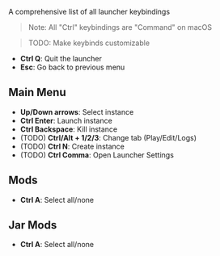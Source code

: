 A comprehensive list of all launcher keybindings

> Note: All "Ctrl" keybindings are "Command" on macOS

> TODO: Make keybinds customizable

- **Ctrl Q**: Quit the launcher
- **Esc**: Go back to previous menu

## Main Menu
- **Up/Down arrows**: Select instance
- **Ctrl Enter**: Launch instance
- **Ctrl Backspace**: Kill instance
- (TODO) **Ctrl/Alt + 1/2/3**: Change tab (Play/Edit/Logs)
- (TODO) **Ctrl N**: Create instance
- (TODO) **Ctrl Comma**: Open Launcher Settings

## Mods
- **Ctrl A**: Select all/none

## Jar Mods
- **Ctrl A**: Select all/none
